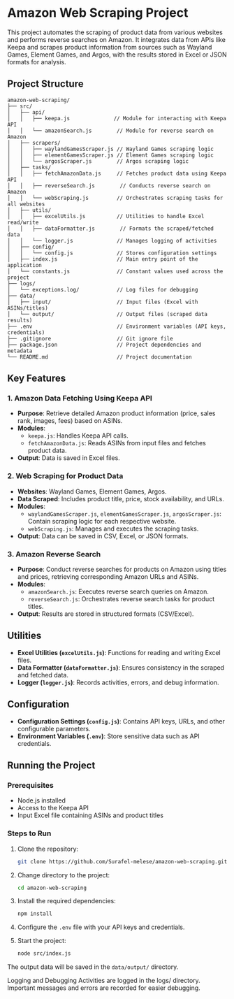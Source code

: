 # Amazon Web Scraping Project

This project automates the scraping of product data from various websites and performs reverse searches on Amazon. It integrates data from APIs like Keepa and scrapes product information from sources such as Wayland Games, Element Games, and Argos, with the results stored in Excel or JSON formats for analysis.

## Project Structure

```
amazon-web-scraping/
├── src/
│   ├── api/                       
│   │   ├── keepa.js              // Module for interacting with Keepa API
│   │   └── amazonSearch.js        // Module for reverse search on Amazon
│   ├── scrapers/
│   │   ├── waylandGamesScraper.js // Wayland Games scraping logic
│   │   ├── elementGamesScraper.js // Element Games scraping logic
│   │   └── argosScraper.js        // Argos scraping logic
│   ├── tasks/
│   │   ├── fetchAmazonData.js     // Fetches product data using Keepa API
│   │   ├── reverseSearch.js        // Conducts reverse search on Amazon
│   │   └── webScraping.js         // Orchestrates scraping tasks for all websites
│   ├── utils/
│   │   ├── excelUtils.js          // Utilities to handle Excel read/write
│   │   ├── dataFormatter.js        // Formats the scraped/fetched data
│   │   └── logger.js              // Manages logging of activities
│   ├── config/
│   │   └── config.js              // Stores configuration settings
│   ├── index.js                   // Main entry point of the application
│   └── constants.js               // Constant values used across the project
├── logs/                          
│   └── exceptions.log/            // Log files for debugging
├── data/
│   ├── input/                     // Input files (Excel with ASINs/titles)
│   └── output/                    // Output files (scraped data results)
├── .env                           // Environment variables (API keys, credentials)
├── .gitignore                     // Git ignore file
├── package.json                   // Project dependencies and metadata
└── README.md                      // Project documentation
```

## Key Features

### 1. Amazon Data Fetching Using Keepa API
- **Purpose**: Retrieve detailed Amazon product information (price, sales rank, images, fees) based on ASINs.
- **Modules**:
  - `keepa.js`: Handles Keepa API calls.
  - `fetchAmazonData.js`: Reads ASINs from input files and fetches product data.
- **Output**: Data is saved in Excel files.

### 2. Web Scraping for Product Data
- **Websites**: Wayland Games, Element Games, Argos.
- **Data Scraped**: Includes product title, price, stock availability, and URLs.
- **Modules**:
  - `waylandGamesScraper.js`, `elementGamesScraper.js`, `argosScraper.js`: Contain scraping logic for each respective website.
  - `webScraping.js`: Manages and executes the scraping tasks.
- **Output**: Data can be saved in CSV, Excel, or JSON formats.

### 3. Amazon Reverse Search
- **Purpose**: Conduct reverse searches for products on Amazon using titles and prices, retrieving corresponding Amazon URLs and ASINs.
- **Modules**:
  - `amazonSearch.js`: Executes reverse search queries on Amazon.
  - `reverseSearch.js`: Orchestrates reverse search tasks for product titles.
- **Output**: Results are stored in structured formats (CSV/Excel).

## Utilities
- **Excel Utilities (`excelUtils.js`)**: Functions for reading and writing Excel files.
- **Data Formatter (`dataFormatter.js`)**: Ensures consistency in the scraped and fetched data.
- **Logger (`logger.js`)**: Records activities, errors, and debug information.

## Configuration
- **Configuration Settings (`config.js`)**: Contains API keys, URLs, and other configurable parameters.
- **Environment Variables (`.env`)**: Store sensitive data such as API credentials.

## Running the Project

### Prerequisites
- Node.js installed
- Access to the Keepa API
- Input Excel file containing ASINs and product titles

### Steps to Run
1. Clone the repository:

   ```bash
   git clone https://github.com/Surafel-melese/amazon-web-scraping.git
   ```

2. Change directory to the project:

   ```bash
   cd amazon-web-scraping
   ```

3. Install the required dependencies:

   ```bash
   npm install
   ```

4. Configure the `.env` file with your API keys and credentials.

5. Start the project:

   ```bash
   node src/index.js
   ```

The output data will be saved in the `data/output/` directory.

Logging and Debugging
Activities are logged in the logs/ directory.
Important messages and errors are recorded for easier debugging.